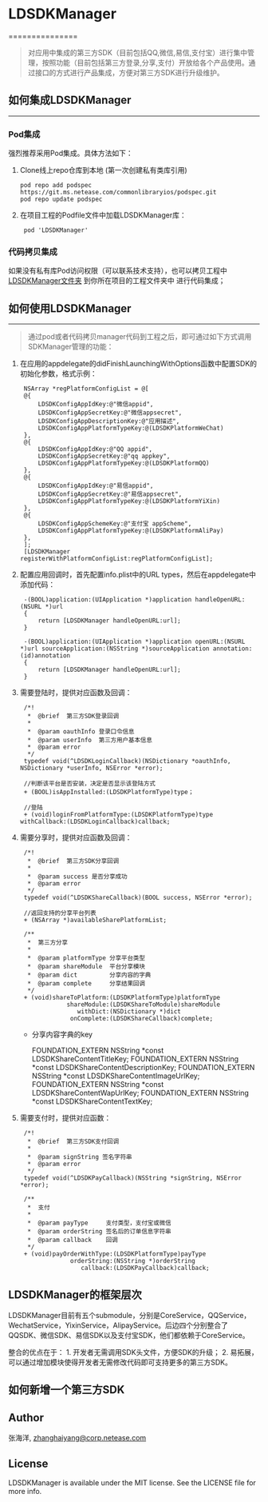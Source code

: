 # LDSDKManager
===============

>对应用中集成的第三方SDK（目前包括QQ,微信,易信,支付宝）进行集中管理，按照功能（目前包括第三方登录,分享,支付）开放给各个产品使用。通过接口的方式进行产品集成，方便对第三方SDK进行升级维护。


## 如何集成LDSDKManager
-------------------

### Pod集成

>
强烈推荐采用Pod集成。具体方法如下：

1.  Clone线上repo仓库到本地 (第一次创建私有类库引用)

		pod repo add podspec https://git.ms.netease.com/commonlibraryios/podspec.git 
		pod repo update podspec

2. 在项目工程的Podfile文件中加载LDSDKManager库：

		pod 'LDSDKManager'


### 代码拷贝集成

>
如果没有私有库Pod访问权限（可以联系技术支持），也可以拷贝工程中[LDSDKManager文件夹](LDSDKManager) 到你所在项目的工程文件夹中 进行代码集成；


## 如何使用LDSDKManager
---------------------------------

> 通过pod或者代码拷贝manager代码到工程之后，即可通过如下方式调用SDKManager管理的功能：

1. 在应用的appdelegate的didFinishLaunchingWithOptions函数中配置SDK的初始化参数，格式示例：

    	NSArray *regPlatformConfigList = @[
    	@{
    	    LDSDKConfigAppIdKey:@"微信appid",
    	    LDSDKConfigAppSecretKey:@"微信appsecret",
    	    LDSDKConfigAppDescriptionKey:@"应用描述",
    	    LDSDKConfigAppPlatformTypeKey:@(LDSDKPlatformWeChat)
    	},
    	@{
    	    LDSDKConfigAppIdKey:@"QQ appid",
    	    LDSDKConfigAppSecretKey:@"qq appkey",
    	    LDSDKConfigAppPlatformTypeKey:@(LDSDKPlatformQQ)
    	},
    	@{
    	    LDSDKConfigAppIdKey:@"易信appid",
    	    LDSDKConfigAppSecretKey:@"易信appsecret",
    	    LDSDKConfigAppPlatformTypeKey:@(LDSDKPlatformYiXin)
    	},
    	@{
    	    LDSDKConfigAppSchemeKey:@"支付宝 appScheme",
            LDSDKConfigAppPlatformTypeKey:@(LDSDKPlatformAliPay)
    	},
    	];
    	[LDSDKManager registerWithPlatformConfigList:regPlatformConfigList];

2. 配置应用回调时，首先配置info.plist中的URL types，然后在appdelegate中添加代码：

    	-(BOOL)application:(UIApplication *)application handleOpenURL:(NSURL *)url
    	{
    	    return [LDSDKManager handleOpenURL:url];
    	}
    	
    	-(BOOL)application:(UIApplication *)application openURL:(NSURL *)url sourceApplication:(NSString *)sourceApplication annotation:(id)annotation
    	{
    	    return [LDSDKManager handleOpenURL:url];
    	}

3. 需要登陆时，提供对应函数及回调：

        /*!
         *  @brief  第三方SDK登录回调
         *
         *  @param oauthInfo 登录口令信息
         *  @param userInfo  第三方用户基本信息
         *  @param error
         */
        typedef void(^LDSDKLoginCallback)(NSDictionary *oauthInfo, NSDictionary *userInfo, NSError *error);

	    //判断该平台是否安装，决定是否显示该登陆方式
        + (BOOL)isAppInstalled:(LDSDKPlatformType)type；

        //登陆
        + (void)loginFromPlatformType:(LDSDKPlatformType)type withCallback:(LDSDKLoginCallback)callback;

4. 需要分享时，提供对应函数及回调：

        /*!
         *  @brief  第三方SDK分享回调
         *
         *  @param success 是否分享成功
         *  @param error
         */
        typedef void(^LDSDKShareCallback)(BOOL success, NSError *error);

        //返回支持的分享平台列表
        + (NSArray *)availableSharePlatformList;

        /**
         *  第三方分享
         *
         *  @param platformType 分享平台类型
         *  @param shareModule  平台分享模块
         *  @param dict         分享内容的字典
         *  @param complete     分享结果回调
         */
        + (void)shareToPlatform:(LDSDKPlatformType)platformType
                    shareModule:(LDSDKShareToModule)shareModule
                       withDict:(NSDictionary *)dict
                     onComplete:(LDSDKShareCallback)complete;

    * 分享内容字典的key

        FOUNDATION_EXTERN NSString *const LDSDKShareContentTitleKey;
        FOUNDATION_EXTERN NSString *const LDSDKShareContentDescriptionKey;
        FOUNDATION_EXTERN NSString *const LDSDKShareContentImageUrlKey;
        FOUNDATION_EXTERN NSString *const LDSDKShareContentWapUrlKey;
        FOUNDATION_EXTERN NSString *const LDSDKShareContentTextKey;

5. 需要支付时，提供对应函数：

        /*!
         *  @brief  第三方SDK支付回调
         *
         *  @param signString 签名字符串
         *  @param error
         */
        typedef void(^LDSDKPayCallback)(NSString *signString, NSError *error);

        /**
         *  支付
         *
         *  @param payType     支付类型，支付宝或微信
         *  @param orderString 签名后的订单信息字符串
         *  @param callback    回调
         */
        + (void)payOrderWithType:(LDSDKPlatformType)payType 
                     orderString:(NSString *)orderString 
                        callback:(LDSDKPayCallback)callback;


## LDSDKManager的框架层次

>
LDSDKManager目前有五个submodule，分别是CoreService，QQService，WechatService，YixinService，AlipayService。后边四个分别整合了QQSDK、微信SDK、易信SDK以及支付宝SDK，他们都依赖于CoreService。

整合的优点在于：
    1. 开发者无需调用SDK头文件，方便SDK的升级；
    2. 易拓展，可以通过增加模块使得开发者无需修改代码即可支持更多的第三方SDK。


## 如何新增一个第三方SDK

>


## Author

张海洋, zhanghaiyang@corp.netease.com

## License

LDSDKManager is available under the MIT license. See the LICENSE file for more info.
